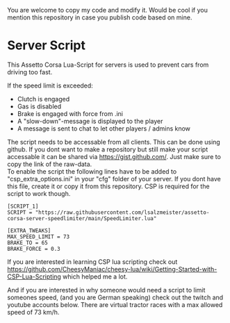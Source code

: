 You are welcome to copy my code and modify it. Would be cool if you mention this repository in case you publish code based on mine.

# Server Script

This Assetto Corsa Lua-Script for servers is used to prevent cars from driving too fast. 

If the speed limit is exceeded:
- Clutch is engaged
- Gas is disabled
- Brake is engaged with force from .ini
- A "slow-down"-message is displayed to the player
- A message is sent to chat to let other players / admins know

The script needs to be accessable from all clients. This can be done using github. If you dont want to make a repository but still make your script accessable it can be shared via https://gist.github.com/. Just make sure to copy the link of the raw-data.  
To enable the script the following lines have to be added to "csp_extra_options.ini" in your "cfg" folder of your server. If you dont have this file, create it or copy it from this repository. CSP is required for the script to work though.

```
[SCRIPT_1]
SCRIPT = "https://raw.githubusercontent.com/lsalzmeister/assetto-corsa-server-speedlimiter/main/SpeedLimiter.lua"

[EXTRA_TWEAKS]
MAX_SPEED_LIMIT = 73
BRAKE_TO = 65
BRAKE_FORCE = 0.3
```

If you are interested in learning CSP lua scripting check out https://github.com/CheesyManiac/cheesy-lua/wiki/Getting-Started-with-CSP-Lua-Scripting which helped me a lot.

And if you are interested in why someone would need a script to limit someones speed, (and you are German speaking) check out the twitch and youtube accounts below. There are virtual tractor races with a max allowed speed of 73 km/h.

[Youtube]: https://www.youtube.com/watch?v=_5eUh-WZ9Aw
[Twitch]: https://www.twitch.tv/tractorracer
